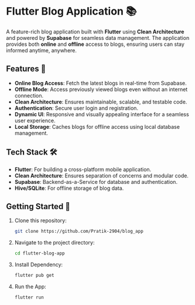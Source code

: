 # Flutter Blog Application 📚  

A feature-rich blog application built with **Flutter** using **Clean Architecture** and powered by **Supabase** for seamless data management. The application provides both **online** and **offline** access to blogs, ensuring users can stay informed anytime, anywhere.  

## Features 🌟  
- **Online Blog Access**: Fetch the latest blogs in real-time from Supabase.  
- **Offline Mode**: Access previously viewed blogs even without an internet connection.  
- **Clean Architecture**: Ensures maintainable, scalable, and testable code.  
- **Authentication**: Secure user login and registration.  
- **Dynamic UI**: Responsive and visually appealing interface for a seamless user experience.  
- **Local Storage**: Caches blogs for offline access using local database management.  

## Tech Stack 🛠️  
- **Flutter**: For building a cross-platform mobile application.  
- **Clean Architecture**: Ensures separation of concerns and modular code.  
- **Supabase**: Backend-as-a-Service for database and authentication.  
- **Hive/SQLite**: For offline storage of blog data.  

## Getting Started 🚀  
1. Clone this repository:  
   ```bash  
   git clone https://github.com/Pratik-2904/blog_app
2. Navigate to the project directory:  
   ```bash  
   cd flutter-blog-app  
3. Install Dependency:
   ```bash
   flutter pub get
4. Run the App:
   ```bash
   flutter run
   
   
